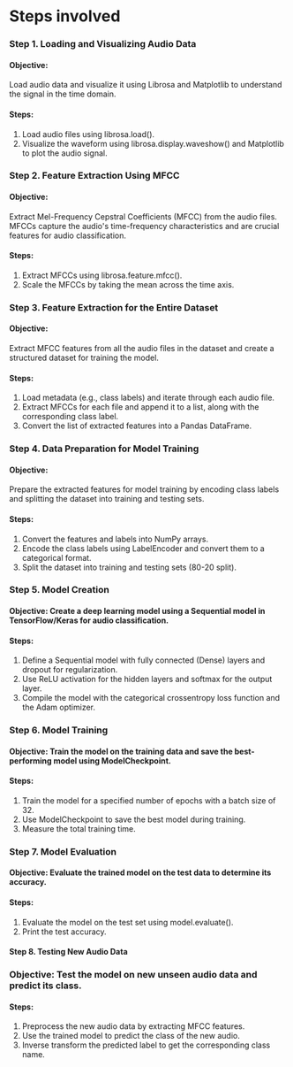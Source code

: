 # Steps involved

### Step 1. Loading and Visualizing Audio Data
#### Objective: 
Load audio data and visualize it using Librosa and Matplotlib to understand the signal in the time domain.
#### Steps:
1. Load audio files using librosa.load().
2. Visualize the waveform using librosa.display.waveshow() and Matplotlib to plot the audio signal.

### Step 2. Feature Extraction Using MFCC
#### Objective: 
Extract Mel-Frequency Cepstral Coefficients (MFCC) from the audio files. MFCCs capture the audio's time-frequency characteristics and are crucial features for audio classification.
#### Steps:
1. Extract MFCCs using librosa.feature.mfcc().
2. Scale the MFCCs by taking the mean across the time axis.

### Step 3. Feature Extraction for the Entire Dataset
#### Objective: 
Extract MFCC features from all the audio files in the dataset and create a structured dataset for training the model.
#### Steps:
1. Load metadata (e.g., class labels) and iterate through each audio file.
2. Extract MFCCs for each file and append it to a list, along with the corresponding class label.
3. Convert the list of extracted features into a Pandas DataFrame.

### Step 4. Data Preparation for Model Training
#### Objective: 
Prepare the extracted features for model training by encoding class labels and splitting the dataset into training and testing sets.
#### Steps:
1. Convert the features and labels into NumPy arrays.
2. Encode the class labels using LabelEncoder and convert them to a categorical format.
3. Split the dataset into training and testing sets (80-20 split).

### Step 5. Model Creation
#### Objective: Create a deep learning model using a Sequential model in TensorFlow/Keras for audio classification.
#### Steps:
1. Define a Sequential model with fully connected (Dense) layers and dropout for regularization.
2. Use ReLU activation for the hidden layers and softmax for the output layer.
3. Compile the model with the categorical crossentropy loss function and the Adam optimizer.

### Step 6. Model Training
#### Objective: Train the model on the training data and save the best-performing model using ModelCheckpoint.
#### Steps:
1. Train the model for a specified number of epochs with a batch size of 32.
2. Use ModelCheckpoint to save the best model during training.
3. Measure the total training time.

### Step 7. Model Evaluation
#### Objective: Evaluate the trained model on the test data to determine its accuracy.
#### Steps:
1. Evaluate the model on the test set using model.evaluate().
2. Print the test accuracy.

#### Step 8. Testing New Audio Data
### Objective: Test the model on new unseen audio data and predict its class.
#### Steps:
1. Preprocess the new audio data by extracting MFCC features.
2. Use the trained model to predict the class of the new audio.
3. Inverse transform the predicted label to get the corresponding class name.

